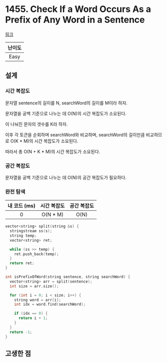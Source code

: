 # 1455. Check If a Word Occurs As a Prefix of Any Word in a Sentence

[링크](https://leetcode.com/problems/check-if-a-word-occurs-as-a-prefix-of-any-word-in-a-sentence/description/)

| 난이도 |
| :----: |
|  Easy  |

## 설계

### 시간 복잡도

문자열 sentence의 길이를 N, searchWord의 길이를 M이라 하자.

문자열을 공백 기준으로 나누는 데 O(N)의 시간 복잡도가 소요된다.

이 나눠진 문자의 갯수를 K라 하자.

이후 각 토큰을 순회하며 searchWord와 비교하며, searchWord의 길이만큼 비교하므로 O(K \* M)의 시간 복잡도가 소요된다.

따라서 총 O(N + K \* M)의 시간 복잡도가 소요된다.

### 공간 복잡도

문자열을 공백 기준으로 나누는 데 O(N)의 공간 복잡도가 필요하다.

### 완전 탐색

| 내 코드 (ms) | 시간 복잡도 | 공간 복잡도 |
| :----------: | :---------: | :---------: |
|      0       |  O(N \* M)  |    O(N)     |

```cpp
vector<string> split(string &s) {
  stringstream ss(s);
  string temp;
  vector<string> ret;

  while (ss >> temp) {
    ret.push_back(temp);
  }
  return ret;
}

int isPrefixOfWord(string sentence, string searchWord) {
  vector<string> arr = split(sentence);
  int size = arr.size();

  for (int i = 0; i < size; i++) {
    string word = arr[i];
    int idx = word.find(searchWord);

    if (idx == 0) {
      return i + 1;
    }
  }
  return -1;
}
```

## 고생한 점
